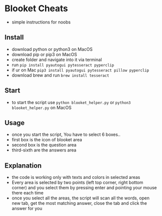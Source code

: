 # Blooket Cheats
- simple instructions for noobs

## Install
- download python or python3 on MacOS
- download pip or pip3 on MacOS
- create folder and navigate into it via terminal
- run ```pip install pyautogui pytesseract pyperclip``` 
- if ur on Mac ```pip3 install pyautogui pytesseract pillow pyperclip```
- download brew and run ```brew install tesseract```

## Start
- to start the script use ```python blooket_helper.py``` or ```python3 blooket_helper.py``` on MacOS

## Usage
- once you start the script, You have to select 6 boxes..
- first box is the icon of blooket area
- second box is the question area
- third-sixth are the answers area

## Explanation
- the code is working only with texts and colors in selected areas
- Every area is selected by two points (left top corner, right bottom corner) and you select them by pressing enter and pointing your mouse there each time
- once you select all the areas, the script will scan all the words, open new tab, get the most matching answer, close the tab and click the answer for you